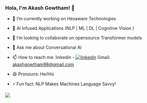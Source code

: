 ### Hola, I'm Akash Gowtham! 👋

- 🔭 I’m currently working on Hexaware Technologies
- 🌱 AI Infused Applications (NLP | ML | DL | Cognitive Vision )
- 👯 I’m looking to collaborate on opensource Transformer models
- 💬 Ask me about Conversational AI
- 📫 How to reach me: linkedin - [![linkedin](https://img.shields.io/badge/linkedin-0A66C2?style=for-the-badge&logo=linkedin&logoColor=white)](https://www.linkedin.com/in/akashgowtham/) Gmail: akashgowtham98@gmail.com

- 😄 Pronouns: He/His
- ⚡ Fun fact: NLP Makes Machines Language Savvy!

 <img src="https://github-readme-stats.vercel.app/api?username=Akashgowtham1&&show_icons=true&title_color=ffffff&icon_color=bb2acf&text_color=daf7dc&bg_color=191919">
